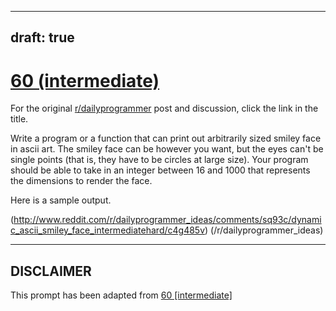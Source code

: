 ---
draft: true
----

# [60 (intermediate)](https://www.reddit.com/r/dailyprogrammer/comments/ukj5v/642012_challenge_60_intermediate/)

For the original [r/dailyprogrammer](https://www.reddit.com/r/dailyprogrammer/) post and discussion, click the link in the title.

Write a program or a function that can print out arbitrarily sized smiley face in ascii art. The smiley face can be however you want, but the eyes can't be single points (that is, they have to be circles at large size). Your program should be able to take in an integer between 16 and 1000 that represents the dimensions to render the face.

Here is a sample output.

(http://www.reddit.com/r/dailyprogrammer_ideas/comments/sq93c/dynamic_ascii_smiley_face_intermediatehard/c4g485v)
(/r/dailyprogrammer_ideas)

----
## **DISCLAIMER**
This prompt has been adapted from [60 [intermediate]](https://www.reddit.com/r/dailyprogrammer/comments/ukj5v/642012_challenge_60_intermediate/
)
